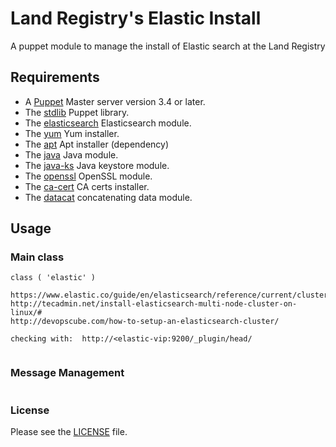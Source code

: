 # Land Registry's Elastic Install

A puppet module to manage the install of Elastic search at the Land Registry

## Requirements

* A [Puppet](https://puppet.com/product/open-source-projects) Master server version 3.4 or later.
* The [stdlib](https://forge.puppet.com/puppetlabs/stdlib) Puppet library.
* The [elasticsearch](https://forge.puppet.com/elasticsearch/elasticsearch) Elasticsearch module.
* The [yum](https://forge.puppet.com/ceritsc/yum) Yum installer.
* The [apt](https://forge.puppet.com/puppetlabs/apt) Apt installer (dependency)
* The [java](https://forge.puppet.com/puppetlabs/java) Java module.
* The [java-ks](https://forge.puppet.com/puppetlabs/java_ks) Java keystore module.
* The [openssl](https://forge.puppet.com/camptocamp/openssl) OpenSSL module.
* The [ca-cert](https://forge.puppet.com/pcfens/ca_cert) CA certs installer.
* The [datacat](https://forge.puppet.com/richardc/datacat) concatenating data module.

## Usage

### Main class

```
class ( 'elastic' )

https://www.elastic.co/guide/en/elasticsearch/reference/current/cluster.html
http://tecadmin.net/install-elasticsearch-multi-node-cluster-on-linux/#
http://devopscube.com/how-to-setup-an-elasticsearch-cluster/

checking with:  http://<elastic-vip:9200/_plugin/head/


```
### Message Management

```

```

### License

Please see the [LICENSE](https://github.com/LandRegistry-Ops/puppet-elastic/blob/master/LICENSE.md) file.

